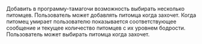 Добавить в программу-тамагочи возможность
выбирать несколько питомцев. Пользователь может
добавлять питомца когда захочет. Когда питомец
умирает пользователю показывается
соответствующее сообщение и текущее количество
питомцев с их уровнем бодрости. Пользователь
может выбирать питомца когда захочет.